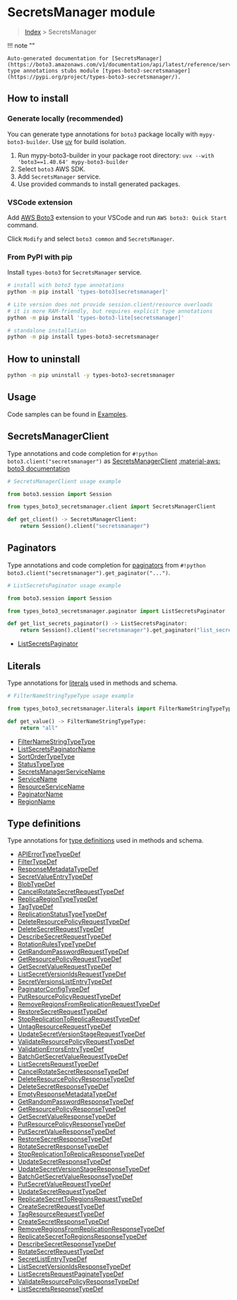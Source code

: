 #  SecretsManager module

> [Index](../README.md) > SecretsManager

!!! note ""

    Auto-generated documentation for [SecretsManager](https://boto3.amazonaws.com/v1/documentation/api/latest/reference/services/secretsmanager.html#secretsmanager)
    type annotations stubs module [types-boto3-secretsmanager](https://pypi.org/project/types-boto3-secretsmanager/).

## How to install

### Generate locally (recommended)

You can generate type annotations for `boto3` package locally with `mypy-boto3-builder`.
Use [uv](https://docs.astral.sh/uv/getting-started/installation/) for build isolation.

1. Run mypy-boto3-builder in your package root directory: `uvx --with 'boto3==1.40.64' mypy-boto3-builder`
1. Select `boto3` AWS SDK.
1. Add `SecretsManager` service.
1. Use provided commands to install generated packages.


### VSCode extension

Add [AWS Boto3](https://marketplace.visualstudio.com/items?itemName=Boto3typed.boto3-ide)
extension to your VSCode and run `AWS boto3: Quick Start` command.

Click `Modify` and select `boto3 common` and `SecretsManager`.


### From PyPI with pip

Install `types-boto3` for `SecretsManager` service.

```bash
# install with boto3 type annotations
python -m pip install 'types-boto3[secretsmanager]'

# Lite version does not provide session.client/resource overloads
# it is more RAM-friendly, but requires explicit type annotations
python -m pip install 'types-boto3-lite[secretsmanager]'

# standalone installation
python -m pip install types-boto3-secretsmanager
```



## How to uninstall

```bash
python -m pip uninstall -y types-boto3-secretsmanager
```

## Usage

Code samples can be found in [Examples](./usage.md).

## SecretsManagerClient

Type annotations and code completion for  `#!python boto3.client("secretsmanager")` as [SecretsManagerClient](./client.md)
[:material-aws: boto3 documentation](https://boto3.amazonaws.com/v1/documentation/api/latest/reference/services/secretsmanager.html#SecretsManager.Client)

```python
# SecretsManagerClient usage example

from boto3.session import Session

from types_boto3_secretsmanager.client import SecretsManagerClient

def get_client() -> SecretsManagerClient:
    return Session().client("secretsmanager")
```


## Paginators

Type annotations and code completion for [paginators](./paginators.md)
from `#!python boto3.client("secretsmanager").get_paginator("...")`.

```python
# ListSecretsPaginator usage example

from boto3.session import Session

from types_boto3_secretsmanager.paginator import ListSecretsPaginator

def get_list_secrets_paginator() -> ListSecretsPaginator:
    return Session().client("secretsmanager").get_paginator("list_secrets"))
```

- [ListSecretsPaginator](./paginators.md#listsecretspaginator)









## Literals

Type annotations for [literals](./literals.md) used in methods and schema.

```python
# FilterNameStringTypeType usage example

from types_boto3_secretsmanager.literals import FilterNameStringTypeType

def get_value() -> FilterNameStringTypeType:
    return "all"
```

- [FilterNameStringTypeType](./literals.md#filternamestringtypetype)
- [ListSecretsPaginatorName](./literals.md#listsecretspaginatorname)
- [SortOrderTypeType](./literals.md#sortordertypetype)
- [StatusTypeType](./literals.md#statustypetype)
- [SecretsManagerServiceName](./literals.md#secretsmanagerservicename)
- [ServiceName](./literals.md#servicename)
- [ResourceServiceName](./literals.md#resourceservicename)
- [PaginatorName](./literals.md#paginatorname)
- [RegionName](./literals.md#regionname)




## Type definitions

Type annotations for [type definitions](./type_defs.md) used in methods and schema.

- [APIErrorTypeTypeDef](./type_defs.md#apierrortypetypedef)
- [FilterTypeDef](./type_defs.md#filtertypedef)
- [ResponseMetadataTypeDef](./type_defs.md#responsemetadatatypedef)
- [SecretValueEntryTypeDef](./type_defs.md#secretvalueentrytypedef)
- [BlobTypeDef](./type_defs.md#blobtypedef)
- [CancelRotateSecretRequestTypeDef](./type_defs.md#cancelrotatesecretrequesttypedef)
- [ReplicaRegionTypeTypeDef](./type_defs.md#replicaregiontypetypedef)
- [TagTypeDef](./type_defs.md#tagtypedef)
- [ReplicationStatusTypeTypeDef](./type_defs.md#replicationstatustypetypedef)
- [DeleteResourcePolicyRequestTypeDef](./type_defs.md#deleteresourcepolicyrequesttypedef)
- [DeleteSecretRequestTypeDef](./type_defs.md#deletesecretrequesttypedef)
- [DescribeSecretRequestTypeDef](./type_defs.md#describesecretrequesttypedef)
- [RotationRulesTypeTypeDef](./type_defs.md#rotationrulestypetypedef)
- [GetRandomPasswordRequestTypeDef](./type_defs.md#getrandompasswordrequesttypedef)
- [GetResourcePolicyRequestTypeDef](./type_defs.md#getresourcepolicyrequesttypedef)
- [GetSecretValueRequestTypeDef](./type_defs.md#getsecretvaluerequesttypedef)
- [ListSecretVersionIdsRequestTypeDef](./type_defs.md#listsecretversionidsrequesttypedef)
- [SecretVersionsListEntryTypeDef](./type_defs.md#secretversionslistentrytypedef)
- [PaginatorConfigTypeDef](./type_defs.md#paginatorconfigtypedef)
- [PutResourcePolicyRequestTypeDef](./type_defs.md#putresourcepolicyrequesttypedef)
- [RemoveRegionsFromReplicationRequestTypeDef](./type_defs.md#removeregionsfromreplicationrequesttypedef)
- [RestoreSecretRequestTypeDef](./type_defs.md#restoresecretrequesttypedef)
- [StopReplicationToReplicaRequestTypeDef](./type_defs.md#stopreplicationtoreplicarequesttypedef)
- [UntagResourceRequestTypeDef](./type_defs.md#untagresourcerequesttypedef)
- [UpdateSecretVersionStageRequestTypeDef](./type_defs.md#updatesecretversionstagerequesttypedef)
- [ValidateResourcePolicyRequestTypeDef](./type_defs.md#validateresourcepolicyrequesttypedef)
- [ValidationErrorsEntryTypeDef](./type_defs.md#validationerrorsentrytypedef)
- [BatchGetSecretValueRequestTypeDef](./type_defs.md#batchgetsecretvaluerequesttypedef)
- [ListSecretsRequestTypeDef](./type_defs.md#listsecretsrequesttypedef)
- [CancelRotateSecretResponseTypeDef](./type_defs.md#cancelrotatesecretresponsetypedef)
- [DeleteResourcePolicyResponseTypeDef](./type_defs.md#deleteresourcepolicyresponsetypedef)
- [DeleteSecretResponseTypeDef](./type_defs.md#deletesecretresponsetypedef)
- [EmptyResponseMetadataTypeDef](./type_defs.md#emptyresponsemetadatatypedef)
- [GetRandomPasswordResponseTypeDef](./type_defs.md#getrandompasswordresponsetypedef)
- [GetResourcePolicyResponseTypeDef](./type_defs.md#getresourcepolicyresponsetypedef)
- [GetSecretValueResponseTypeDef](./type_defs.md#getsecretvalueresponsetypedef)
- [PutResourcePolicyResponseTypeDef](./type_defs.md#putresourcepolicyresponsetypedef)
- [PutSecretValueResponseTypeDef](./type_defs.md#putsecretvalueresponsetypedef)
- [RestoreSecretResponseTypeDef](./type_defs.md#restoresecretresponsetypedef)
- [RotateSecretResponseTypeDef](./type_defs.md#rotatesecretresponsetypedef)
- [StopReplicationToReplicaResponseTypeDef](./type_defs.md#stopreplicationtoreplicaresponsetypedef)
- [UpdateSecretResponseTypeDef](./type_defs.md#updatesecretresponsetypedef)
- [UpdateSecretVersionStageResponseTypeDef](./type_defs.md#updatesecretversionstageresponsetypedef)
- [BatchGetSecretValueResponseTypeDef](./type_defs.md#batchgetsecretvalueresponsetypedef)
- [PutSecretValueRequestTypeDef](./type_defs.md#putsecretvaluerequesttypedef)
- [UpdateSecretRequestTypeDef](./type_defs.md#updatesecretrequesttypedef)
- [ReplicateSecretToRegionsRequestTypeDef](./type_defs.md#replicatesecrettoregionsrequesttypedef)
- [CreateSecretRequestTypeDef](./type_defs.md#createsecretrequesttypedef)
- [TagResourceRequestTypeDef](./type_defs.md#tagresourcerequesttypedef)
- [CreateSecretResponseTypeDef](./type_defs.md#createsecretresponsetypedef)
- [RemoveRegionsFromReplicationResponseTypeDef](./type_defs.md#removeregionsfromreplicationresponsetypedef)
- [ReplicateSecretToRegionsResponseTypeDef](./type_defs.md#replicatesecrettoregionsresponsetypedef)
- [DescribeSecretResponseTypeDef](./type_defs.md#describesecretresponsetypedef)
- [RotateSecretRequestTypeDef](./type_defs.md#rotatesecretrequesttypedef)
- [SecretListEntryTypeDef](./type_defs.md#secretlistentrytypedef)
- [ListSecretVersionIdsResponseTypeDef](./type_defs.md#listsecretversionidsresponsetypedef)
- [ListSecretsRequestPaginateTypeDef](./type_defs.md#listsecretsrequestpaginatetypedef)
- [ValidateResourcePolicyResponseTypeDef](./type_defs.md#validateresourcepolicyresponsetypedef)
- [ListSecretsResponseTypeDef](./type_defs.md#listsecretsresponsetypedef)

